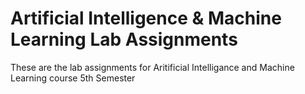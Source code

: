 # Artificial Intelligence & Machine Learning Lab Assignments
These are the lab assignments for Aritificial Intelligance and Machine Learning course 5th Semester
